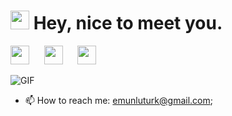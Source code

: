 <h1><img src="https://emojis.slackmojis.com/emojis/images/1531849430/4246/blob-sunglasses.gif?1531849430" width="30"/> Hey, nice to meet you.</h1>

<p align="left">
<a href="https://www.linkedin.com/in/emir-unluturk-11863612b/" target="_blank"><img height="30" src="https://icons.iconarchive.com/icons/danleech/simple/512/linkedin-icon.png"></a>&nbsp;&nbsp;&nbsp;&nbsp;&nbsp;
<a href="https://www.instagram.com/emir.unluturk/" target="_blank"><img height="30" src="https://icons.iconarchive.com/icons/martz90/circle/512/instagram-icon.png"></a>&nbsp;&nbsp;&nbsp;&nbsp;&nbsp;
<a href="https://open.spotify.com/user/drkugan?si=7d983ea9c75241df" target="_blank"><img height="30" src="https://icons.iconarchive.com/icons/froyoshark/enkel/512/Spotify-icon.png"></a>&nbsp;&nbsp;&nbsp;&nbsp;&nbsp;
</p>

<img alt="GIF" src="https://media.giphy.com/media/3ohzdKvLT1DxFxhZAI/giphy.gif" />

 - 📫 How to reach me: [emunluturk@gmail.com](mailto:emunluturk@gmail.com);

<div align="center">

</div>
